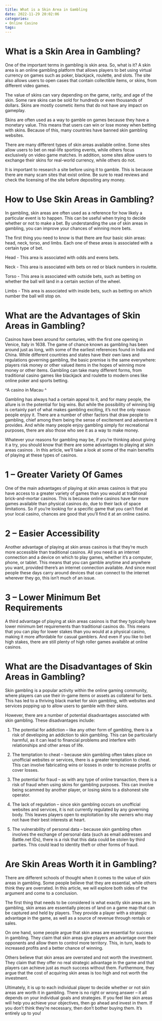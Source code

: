 ```yaml
---
title: What is a Skin Area in Gambling
date: 2022-11-29 20:02:06
categories:
- Online Casino
tags:
---
```



#  What is a Skin Area in Gambling?

One of the important terms in gambling is skin area. So, what is it? A skin area is an online gambling platform that allows players to bet using virtual currency on games such as poker, blackjack, roulette, and slots. The site also allows users to open cases that contain collectible items, or skins, from different video games.

The value of skins can vary depending on the game, rarity, and age of the skin. Some rare skins can be sold for hundreds or even thousands of dollars. Skins are mostly cosmetic items that do not have any impact on gameplay.

Skins are often used as a way to gamble on games because they have a monetary value. This means that users can win or lose money when betting with skins. Because of this, many countries have banned skin gambling websites.

There are many different types of skin areas available online. Some sites allow users to bet on real-life sporting events, while others focus exclusively on video game matches. In addition, some sites allow users to exchange their skins for real-world currency, while others do not.

It is important to research a site before using it to gamble. This is because there are many scam sites that exist online. Be sure to read reviews and check the licensing of the site before depositing any money.

#  How to Use Skin Areas in Gambling?

In gambling, skin areas are often used as a reference for how likely a particular event is to happen. This can be useful when trying to decide whether or not to make a bet. By understanding the use of skin areas in gambling, you can improve your chances of winning more bets.

The first thing you need to know is that there are four basic skin areas: head, neck, torso, and limbs. Each one of these areas is associated with a certain type of bet.

Head - This area is associated with odds and evens bets.

Neck - This area is associated with bets on red or black numbers in roulette.

Torso - This area is associated with outside bets, such as betting on whether the ball will land in a certain section of the wheel.

Limbs - This area is associated with inside bets, such as betting on which number the ball will stop on.

#  What are the Advantages of Skin Areas in Gambling?

Casinos have been around for centuries, with the first one opening in Venice, Italy in 1638. The game of chance known as gambling has been around just as long, with some of the earliest references found in India and China. While different countries and states have their own laws and regulations governing gambling, the basic premise is the same everywhere: players risk money or other valued items in the hopes of winning more money or other items. Gambling can take many different forms, from traditional casino games like blackjack and roulette to modern ones like online poker and sports betting.

^A casino in Macau ^

Gambling has always had a certain appeal to it, and for many people, the allure is in the potential for big wins. But while the possibility of winning big is certainly part of what makes gambling exciting, it’s not the only reason people enjoy it. There are a number of other factors that draw people to gambling, chief among them being the sense of excitement and adventure it provides. And while many people enjoy gambling simply for recreational purposes, there are also those who see it as a way to make money.

Whatever your reasons for gambling may be, if you’re thinking about giving it a try, you should know that there are some advantages to playing at skin areas casinos . In this article, we’ll take a look at some of the main benefits of playing at these types of casinos.

# 1 – Greater Variety Of Games

One of the main advantages of playing at skin areas casinos is that you have access to a greater variety of games than you would at traditional brick-and-mortar casinos. This is because online casinos have far more games available than physical casinos do, due to their lack of space limitations. So if you’re looking for a specific game that you can’t find at your local casino, chances are good that you’ll find it at an online casino.

# 2 – Easier Accessibility

Another advantage of playing at skin areas casinos is that they’re much more accessible than traditional casinos. All you need is an internet connection and a device on which to play games, whether it’s a computer, phone, or tablet. This means that you can gamble anytime and anywhere you want, provided there’s an internet connection available. And since most people these days carry around devices that can connect to the internet wherever they go, this isn’t much of an issue.

# 3 – Lower Minimum Bet Requirements

A third advantage of playing at skin areas casinos is that they typically have lower minimum bet requirements than traditional casinos do. This means that you can play for lower stakes than you would at a physical casino, making it more affordable for casual gamblers. And even if you like to bet high stakes, there are still plenty of high roller games available at online casinos.

#  What are the Disadvantages of Skin Areas in Gambling?

Skin gambling is a popular activity within the online gaming community, where players can use their in-game items or assets as collateral for bets. This has led to a thriving black market for skin gambling, with websites and services popping up to allow users to gamble with their skins.

However, there are a number of potential disadvantages associated with skin gambling. These disadvantages include:

1) The potential for addiction – like any other form of gambling, there is a risk of developing an addiction to skin gambling. This can be particularly harmful, as it can lead to financial problems and interfere with relationships and other areas of life.

2) The temptation to cheat – because skin gambling often takes place on unofficial websites or services, there is a greater temptation to cheat. This can involve fabricating wins or losses in order to increase profits or cover losses.

3) The potential for fraud – as with any type of online transaction, there is a risk of fraud when using skins for gambling purposes. This can involve being scammed by another player, or losing skins to a dishonest site operator.

4) The lack of regulation – since skin gambling occurs on unofficial websites and services, it is not currently regulated by any governing body. This leaves players open to exploitation by site owners who may not have their best interests at heart.

5) The vulnerability of personal data – because skin gambling often involves the exchange of personal data (such as email addresses and Battle.net IDs), there is a risk that this data could be stolen by third parties. This could lead to identity theft or other forms of fraud.

#  Are Skin Areas Worth it in Gambling?

There are different schools of thought when it comes to the value of skin areas in gambling. Some people believe that they are essential, while others think they are overrated. In this article, we will explore both sides of the argument and come to a conclusion.

The first thing that needs to be considered is what exactly skin areas are. In gambling, skin areas are essentially pieces of land on a game map that can be captured and held by players. They provide a player with a strategic advantage in the game, as well as a source of revenue through rentals or sales.

On one hand, some people argue that skin areas are essential for success in gambling. They claim that skin areas give players an advantage over their opponents and allow them to control more territory. This, in turn, leads to increased profits and a better chance of winning.

Others believe that skin areas are overrated and not worth the investment. They claim that they offer no real strategic advantage in the game and that players can achieve just as much success without them. Furthermore, they argue that the cost of acquiring skin areas is too high and not worth the investment.

Ultimately, it is up to each individual player to decide whether or not skin areas are worth it in gambling. There is no right or wrong answer – it all depends on your individual goals and strategies. If you feel like skin areas will help you achieve your objectives, then go ahead and invest in them. If you don’t think they’re necessary, then don’t bother buying them. It’s entirely up to you!